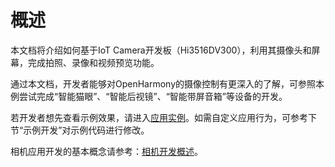 # 概述<a name="ZH-CN_TOPIC_0000001055101239"></a>

本文档将介绍如何基于IoT Camera开发板（Hi3516DV300），利用其摄像头和屏幕，完成拍照、录像和视频预览功能。

通过本文档，开发者能够对OpenHarmony的摄像控制有更深入的了解，可参照本例尝试完成“智能猫眼”、“智能后视镜”、“智能带屏音箱”等设备的开发。

若开发者想先查看示例效果，请进入[应用实例](device-camera-control-example.md)。如需自定义应用行为，可参考下节“示例开发”对示例代码进行修改。

相机应用开发的基本概念请参考：[相机开发概述](../subsystems/subsys-multimedia-camera-overview.md)。

